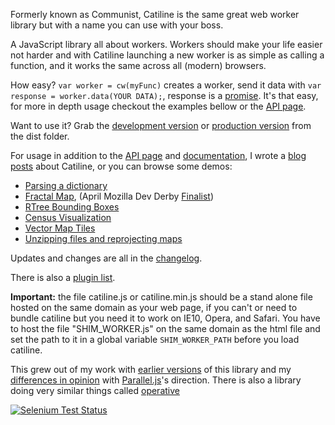 Formerly known as Communist, Catiline is the same great web worker library but with a name you can use with your boss.

A JavaScript library all about workers. Workers should make your life easier not 
harder and with Catiline launching a new worker is as simple as calling a 
function, and it works the same across all (modern) browsers.

How easy? `var worker = cw(myFunc)` creates a worker, send it data with 
`var response = worker.data(YOUR DATA);`, response is a
[promise](http://blogs.msdn.com/b/ie/archive/2011/09/11/asynchronous-programming-in-javascript-with-promises.aspx).
It's that easy, for more in depth usage checkout the examples bellow or the 
<a class='navLink' id='API' href='docs/API.md'>API page</a>.

Want to use it? Grab the 
[development version](https://raw.github.com/calvinmetcalf/catiline/master/dist/catiline.js)
or [production version](https://raw.github.com/calvinmetcalf/catiline/master/dist/catiline.min.js) from the dist folder. 

For usage in addition to the <a class='navLink' id='API' href='docs/API.md'>API page</a> and <a class='navLink' id='DOCUMENTATION' href='docs/DOCUMENTATION.md'>documentation</a>,
I wrote a [blog posts](http://cwmma.tumblr.com/post/54338607071/making-web-workers-with-communistjs)
about Catiline, or you can browse some demos:

- [Parsing a dictionary](http://catilinejs.com/website/dict/)
- [Fractal Map](http://catilinejs.com/website/leaflet-fractal/), (April Mozilla Dev Derby [Finalist](https://hacks.mozilla.org/2013/06/announcing-the-winners-of-the-april-2013-dev-derby/))
- [RTree Bounding Boxes](http://leaflet-extras.github.io/RTree/examples/worker.html)
- [Census Visualization](http://data-otp.rhcloud.com/)
- [Vector Map Tiles](http://calvinmetcalf.github.io/vector-layers/)
- [Unzipping files and reprojecting maps](http://calvinmetcalf.github.io/shapefile-js/proj.html)

Updates and changes are all in the <a class='navLink' id='CHANGELOG' href='docs/CHANGELOG.md'>changelog</a>.

There is also a <a class='navLink' id='PLUGINS' href='docs/PLUGINS.md'>plugin list</a>.

__Important:__ the file catiline.js or catiline.min.js should be a stand alone file hosted on the same domain as your web page, if you can't or need to bundle catiline but you need it to work on IE10, Opera, and Safari. You have to host the file "SHIM_WORKER.js" on the same domain as the html file 
and set the path to it in a global variable `SHIM_WORKER_PATH` before you load catiline.

This grew out of my work with [earlier versions](https://github.com/calvinmetcalf/catiline/tree/6e920be75ab3ed9b2a36d24dd184a9945f6b4000) 
of this library and my [differences in opinion](https://gist.github.com/calvinmetcalf/6050205) with
[Parallel.js](https://github.com/adambom/parallel.js)'s direction. There is
also a library doing very similar things called [operative](https://github.com/padolsey/operative)

[![Selenium Test Status](https://saucelabs.com/browser-matrix/calvinmetcalf.svg)](https://saucelabs.com/u/calvinmetcalf)

